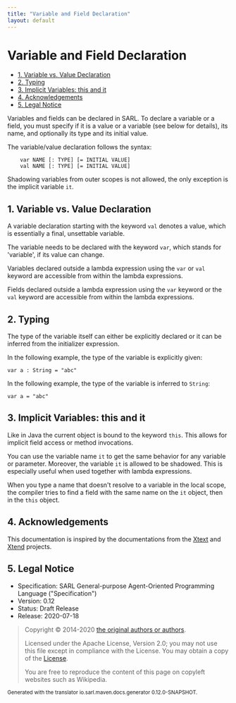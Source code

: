 ```yaml
---
title: "Variable and Field Declaration"
layout: default
---
```


# Variable and Field Declaration


<ul class="page_outline" id="page_outline">

<li><a href="#1-variable-vs-value-declaration">1. Variable vs. Value Declaration</a></li>
<li><a href="#2-typing">2. Typing</a></li>
<li><a href="#3-implicit-variables-this-and-it">3. Implicit Variables: this and it</a></li>
<li><a href="#4-acknowledgements">4. Acknowledgements</a></li>
<li><a href="#5-legal-notice">5. Legal Notice</a></li>

</ul>


Variables and fields can be declared in SARL. To declare a variable or a field, you must specify if it is a value or a
variable (see below for details), its name, and optionally its type and its initial value.

The variable/value declaration follows the syntax:

		var NAME [: TYPE] [= INITIAL VALUE]
		val NAME [: TYPE] [= INITIAL VALUE]

Shadowing variables from outer scopes is not allowed, the only exception is the implicit variable `it`.


## 1. Variable vs. Value Declaration

A variable declaration starting with the keyword `val` denotes a value, which is essentially a final, unsettable variable.



The variable needs to be declared with the keyword `var`, which stands for 'variable', if its value can change.



Variables declared outside a lambda expression using the `var` or `val` keyword are accessible from within the
lambda expressions.



Fields declared outside a lambda expression using the `var` keyword or the `val` keyword are
accessible from within the lambda expressions.




## 2. Typing

The type of the variable itself can either be explicitly declared or it can be inferred from the initializer expression.

In the following example, the type of the variable is explicitly given:

```sarl
var a : String = "abc"
```


In the following example, the type of the variable is inferred to `String`:

```sarl
var a = "abc"
```



## 3. Implicit Variables: this and it

Like in Java the current object is bound to the keyword `this`. This allows for implicit field access or method invocations.

You can use the variable name `it` to get the same behavior for any variable or parameter.
Moreover, the variable `it` is allowed to be shadowed. This is especially useful when used together with lambda
expressions.

When you type a name that doesn't resolve to a variable in the local scope, the compiler tries to find a field
with the same name on the `it` object, then in the `this` object.



## 4. Acknowledgements

This documentation is inspired by the documentations from the
[Xtext](https://www.eclipse.org/Xtext/documentation.html) and
[Xtend](https://www.eclipse.org/xtend/documentation.html) projects.

## 5. Legal Notice

* Specification: SARL General-purpose Agent-Oriented Programming Language ("Specification")
* Version: 0.12
* Status: Draft Release
* Release: 2020-07-18

> Copyright &copy; 2014-2020 [the original authors or authors](http://www.sarl.io/about/index.html).
>
> Licensed under the Apache License, Version 2.0;
> you may not use this file except in compliance with the License.
> You may obtain a copy of the [License](http://www.apache.org/licenses/LICENSE-2.0).
>
> You are free to reproduce the content of this page on copyleft websites such as Wikipedia.

<small>Generated with the translator io.sarl.maven.docs.generator 0.12.0-SNAPSHOT.</small>